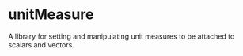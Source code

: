 # unitMeasure

A library for setting and manipulating unit measures
 to be attached to scalars and vectors.
